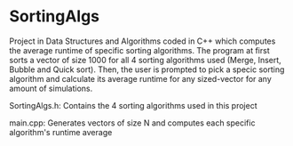 # SortingAlgs
Project in Data Structures and Algorithms coded in C++ which computes the average runtime of specific sorting algorithms.
The program at first sorts a vector of size 1000 for all 4 sorting algorithms used (Merge, Insert, Bubble and Quick sort). Then, the user is prompted to pick a specic sorting algorithm and calculate its average runtime for any sized-vector for any amount of simulations.

SortingAlgs.h: Contains the 4 sorting algorithms used in this project

main.cpp: Generates vectors of size N and computes each specific algorithm's runtime average
